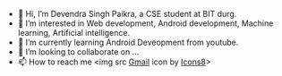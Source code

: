 - 👋 Hi, I’m Devendra Singh Paikra, a CSE student at BIT durg.
- 👀 I’m interested in Web development, Android development, Machine learning, Artificial intelligence.
- 🌱 I’m currently learning Android Deveopment from youtube.
- 💞️ I’m looking to collaborate on ...
- 📫 How to reach me <img src <a target="_blank" href="https://icons8.com/icon/qyRpAggnV0zH/gmail">Gmail</a> icon by <a target="_blank" href="https://icons8.com">Icons8</a>>

<!---
Devendra1213/Devendra1213 is a ✨ special ✨ repository because its `README.md` (this file) appears on your GitHub profile.
You can click the Preview link to take a look at your changes.
--->
